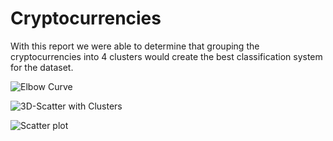 # Cryptocurrencies

With this report we were able to determine that grouping the cryptocurrencies into 4 clusters would create the best classification system for the dataset.

![Elbow Curve](https://user-images.githubusercontent.com/92958939/164952031-3df022b8-da05-4f04-be9f-55c10f01ca82.png)

![3D-Scatter with Clusters](https://user-images.githubusercontent.com/92958939/164952035-49c69b48-998a-4660-9d6c-5c9d0f4763aa.png)

![Scatter plot](https://user-images.githubusercontent.com/92958939/164952036-50240f2b-55b8-43cb-a374-c8179f13470e.png)
